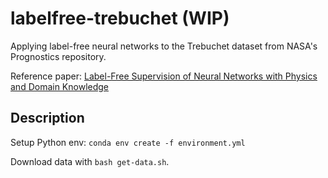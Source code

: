 # labelfree-trebuchet (WIP)

Applying label-free neural networks to the Trebuchet dataset from NASA's Prognostics repository.

Reference paper: [Label-Free Supervision of Neural Networks with Physics and Domain Knowledge](https://arxiv.org/pdf/1609.05566.pdf)

<!-- Purpose of project -->
<!-- Brief project description -->

## Description

Setup Python env: `conda env create -f environment.yml`

Download data with `bash get-data.sh`.